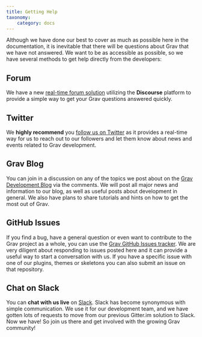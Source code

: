 ```yaml
---
title: Getting Help
taxonomy:
    category: docs
---
```


Although we have done our best to cover as much as possible here in the documentation, it is inevitable that there will be questions about Grav that we have not answered.  We want to be as accessible as possible, so we have several methods to get help directly from the developers:

## Forum

We have a new [real-time forum solution](https://discourse.getgrav.org) utilizing the **Discourse** platform to provide a simple way to get your Grav questions answered quickly.

## Twitter

We **highly recommend** you [follow us on Twitter](https://twitter.com/getgrav) as it provides a real-time way for us to reach out to our followers and let them know about news and events related to Grav development.

## Grav Blog

You can join in a discussion on any of the topics we post about on the [Grav Development Blog](http://getgrav.org/blog) via the comments.  We will post all major news and information to our blog, as well as useful posts about development in general. We also have plans to share tutorials and hints on how to get the most out of Grav.

## GitHub Issues

If you find a bug, have a general question or even want to contribute to the Grav project as a whole, you can use the [Grav GitHub Issues tracker](https://github.com/getgrav/grav/issues).  We are very diligent about responding to issues posted here and it can provide a useful way to start a conversation with us.  If you have a specific issue with one of our plugins, themes or skeletons you can also submit an issue on that repository.

## Chat on Slack

You can **chat with us live** on [Slack](https://chat.getgrav.org). Slack has become synonymous with simple communication.  We use it for our development team, and we have gotten lots of requests to move from our previous Gitter.im solution to Slack.  Now we have!  So join us there and get involved with the growing Grav community!




